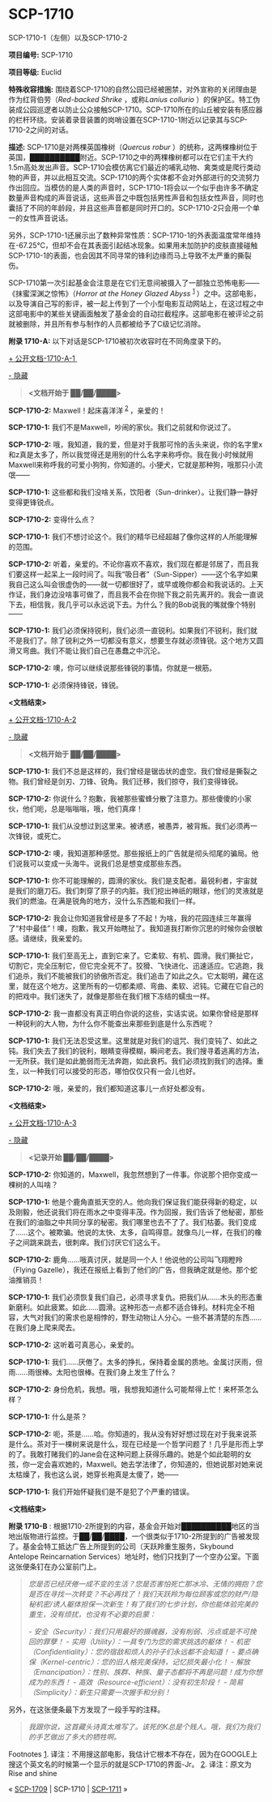 # SCP-1710
                        




SCP-1710-1（左侧）以及SCP-1710-2



**项目编号:**  SCP-1710

**项目等级:**  Euclid

**特殊收容措施:**  围绕着SCP-1710的自然公园已经被圈禁，对外宣称的关闭理由是作为红背伯劳（*Red-backed Shrike* ，或称*Lanius collurio* ）的保护区。特工伪装成公园巡逻者以防止公众接触SCP-1710。SCP-1710所在的山丘被安装有感应器的栏杆环绕。安装着录音装置的岗哨设置在SCP-1710-1附近以记录其与SCP-1710-2之间的对话。

**描述:**  SCP-1710是对两棵英国橡树（*Quercus robur* ）的统称，这两棵橡树位于英国，██████████附近。SCP-1710之中的两棵橡树都可以在它们主干大约1.5m高处发出声音。SCP-1710会模仿离它们最近的哺乳动物、禽类或是爬行类动物的声音，并以此相互交流。SCP-1710的两个实体都不会对外部进行的交流努力作出回应。当模仿的是人类的声音时，SCP-1710-1将会以一个似乎由许多不确定数量声音构成的声音说话，这些声音之中既包括男性声音和包括女性声音，同时也囊括了不同的年龄段，并且这些声音都是同时开口的。SCP-1710-2只会用一个单一的女性声音说话。

另外，SCP-1710-1还展示出了数种异常性质：SCP-1710-1的外表面温度常年维持在-67.25℃，但却不会在其表面引起结冰现象。如果用未加防护的皮肤直接碰触SCP-1710-1的表面，也会因其不同寻常的锋利边缘而马上导致不太严重的撕裂伤。

SCP-1710第一次引起基金会注意是在它们无意间被摄入了一部独立恐怖电影——《抹蜜深渊之惊怖》（*Horror at the Honey Glazed Abyss* <sup class='footnoteref'>
 <a shape='rect' class='footnoteref' id='footnoteref-1' href='javascript:;' onclick='WIKIDOT.page.utils.scrollToReference(&apos;footnote-1&apos;)'>1</a>
</sup>）之中。这部电影，以及导演自己写的影评，被一起上传到了一个小型电影互动网站上，在这过程之中这部电影中的某些关键画面触发了基金会的自动拦截程序。这部电影在被评论之前就被删除，并且所有参与制作的人员都被给予了C级记忆消除。

**附录 1710-A:**  以下对话是SCP-1710被初次收容时在不同角度录下的。


<a shape='rect' class='collapsible-block-link' href='javascript:;'>+&#160;&#20844;&#24320;&#25991;&#26723;-1710-A-1&#160;</a>

<a shape='rect' class='collapsible-block-link' href='javascript:;'>-&#160;&#38544;&#34255;</a>


> **<文档开始于 ██/██/████>** 

**SCP-1710-2:**  Maxwell！起床喜洋洋<sup class='footnoteref'>
 <a shape='rect' class='footnoteref' id='footnoteref-2' href='javascript:;' onclick='WIKIDOT.page.utils.scrollToReference(&apos;footnote-2&apos;)'>2</a>
</sup>，亲爱的！

**SCP-1710-1:**  我们不是Maxwell，吵闹的家伙。我们之前就和你说过了。

**SCP-1710-2:**  哦，我知道，我的爱，但是对于我那可怜的舌头来说，你的名字里x和z真是太多了，所以我觉得还是用别的什么名字来称呼你。我在我小时候就用Maxwell来称呼我的可爱小狗狗，你知道的。小㹴犬，它就是那种狗，哦那只小流氓——

**SCP-1710-1:**  这些都和我们没啥关系，饮阳者（Sun-drinker）。让我们静一静好变得更锋锐点。

**SCP-1710-2:**  变得什么点？

**SCP-1710-1:**  我们不想讨论这个。我们的精华已经超越了像你这样的人所能理解的范围。

**SCP-1710-2:**  听着，亲爱的。不论你喜欢不喜欢，我们现在都是邻居了，而且我们要这样一起呆上一段时间了。叫我“吸日者”（Sun-Sipper）——这个名字如果我自己这么叫会很虚伪的——就一切都很好了，或早或晚你都会和我说话的。上天作证，我们身边没啥事可做了，而且我不会在你抛下我之前先离开的。我会一直说下去，相信我，我几乎可以永远说下去。为什么？我的Bob说我的嘴就像个特别——

**SCP-1710-1:**  我们必须保持锐利，我们必须一直锐利。如果我们不锐利，我们就不是我们了。除了锐利之外一切都没有意义，想要生存就必须锋锐。这个地方又圆滑又弯曲。我们不能让我们自己在愚蠢之中沉沦。

**SCP-1710-2:**  噢，你可以继续说那些锋锐的事情。你就是一根筋。

**SCP-1710-1:**  必须保持锋锐，锋锐。

**<文档结束>** 
> 





<a shape='rect' class='collapsible-block-link' href='javascript:;'>+&#160;&#20844;&#24320;&#25991;&#26723;-1710-A-2</a>

<a shape='rect' class='collapsible-block-link' href='javascript:;'>-&#160;&#38544;&#34255;</a>


> **<文档开始于 ██/██/████>** 

**SCP-1710-1:**  我们不总是这样的，我们曾经是锯齿状的虚空。我们曾经是撕裂之物。我们曾经是剑刃、刀锋、锐角。我们迁移，我们掠夺，我们变得锋锐。

**SCP-1710-2:**  你说什么？抱歉，我被那些蜜蜂分散了注意力。那些傻傻的小家伙，他们呃，总是嗡嗡嗡，哦，他们真痒！

**SCP-1710-1:**  我们从没想过到这里来。被诱惑，被愚弄，被背叛。我们必须再一次锋锐，或死亡。

**SCP-1710-2:**  噢，我知道那种感觉。那些报纸上的广告就是彻头彻尾的骗局。他们说我可以变成一头海牛。说我们总是想变成那些东西。

**SCP-1710-1:**  你不可能理解的，圆滑的家伙。我们是支配者。最锐利者，宇宙就是我们的磨刀石。我们刺穿了原子的内脏。我们挖出神祇的眼球，他们的灵液就是我们的燃油。在满是锐角的地方，没什么东西能和我们一样。

**SCP-1710-2:**  我会让你知道我曾经是多了不起！为啥，我的花园连续三年赢得了“村中最佳”！噢，抱歉，我又开始瞎扯了。我知道我打断你沉思的时候你会很敏感。请继续，我亲爱的。

**SCP-1710-1:**  我们至高无上，直到它来了。它柔软、有机、圆滑。我们撕扯它，切割它，完全压制它，但它完全死不了。狡猾、飞快进化、迅速适应。它逃跑，我们追杀，我们不能被我们的骄傲所否定。我们追击了如此之久。它太聪明，藏在这里，就在这个地方。这里所有的一切都柔顺、弯曲、柔软、迟钝。它藏在它自己的的把戏中。我们迷失了，就像是那些在我们根下冻结的蠕虫一样。

**SCP-1710-2:**  我一直都没有真正明白你说的这些，实话实说。如果你曾经是那样一种锐利的大人物，为什么你不能查出来那些到底是什么东西呢？

**SCP-1710-1:**  我们无法忍受这里。这里就是对我们的诅咒、我们变钝了、如此之钝。我们失去了我们的锐利，眼睛变得模糊，瞬间老去。我们搜寻着逃离的方法，一无所获。我们是如此脆弱而无法奔跑，如此衰朽。我们必须找到我们的选择。重生，以一种我们可以接受的形态，哪怕仅仅只有一会儿也好。

**SCP-1710-2:**  哦，亲爱的，我们都知道这事儿一点好处都没有。

**<文档结束>** 
> 





<a shape='rect' class='collapsible-block-link' href='javascript:;'>+&#160;&#20844;&#24320;&#25991;&#26723;-1710-A-3</a>

<a shape='rect' class='collapsible-block-link' href='javascript:;'>-&#160;&#38544;&#34255;</a>


> **<记录开始 ██/██/████>** 

**SCP-1710-2:**  你知道的，Maxwell，我忽然想到了一件事。你说那个把你变成一棵树的人叫啥？

**SCP-1710-1:**  他是个鹿角直抵天空的人。他向我们保证我们能获得新的稳定，以及刚毅，他还说我们将在雨水之中变得丰茂。作为回报，我们告诉了他秘密，那些在我们的油脂之中共同分享的秘密。我们哪里也去不了了。我们枯萎。我们变成了……这个。被欺骗。他说的太快、太多，自鸣得意。就像鸟儿一样，在我们的橡子之间跳来跳去，很刺痒。我们讨厌它们这么干。

**SCP-1710-2:**  鹿角……哦真讨厌，就是同一个人！他说他的公司叫飞翔瞪羚（Flying Gazelle），我还在报纸上看到了他们的广告，但我确定就是他。那个蛇油推销员！

**SCP-1710-1:**  我们必须恢复我们自己，必须寻求复仇。把我们从……木头的形态重新磨利。如此疲累。如此……圆滑。这种形态一点都不适合锋利。材料完全不相容，大气对我们的需求也是相悖的，野生动物让人分心。一些不甚清楚的东西……在我们身上爬来爬去。

**SCP-1710-2:**  这听着可真恶心，亲爱的。

**SCP-1710-1:**  我们……厌倦了。太多的挣扎，保持着金属的质地。金属讨厌雨，但雨……雨很棒。太阳也很棒。在我们身上发生了什么？

**SCP-1710-2:**  身份危机，我想。哦，我想我知道什么可能帮得上忙！来杯茶怎么样？

**SCP-1710-1:**  什么是茶？

**SCP-1710-2:**  呃，茶是……哈。你知道的，我从没有好好想过现在对于我来说茶是什么。茶对于一棵树来说是什么，现在已经是一个哲学问题了！几乎是形而上学的了。我敢打赌我们的Jane会在这种问题上获得乐趣的。她是个如此聪明的女孩，你一定会喜欢她的，Maxwell。她去学法律了，你知道的，但她说那对她来说太枯燥了，我也这么说，她穿长袍真是太傻了，她——

**SCP-1710-1:**  我们开始怀疑我们是不是犯了个严重的错误。

**<文档结束>** 
> 




**附录 1710-B** : 根据1710-2所提到的内容，基金会开始对██████████地区的当地出版物进行监控。于██/██/████，一个很类似于1710-2所提到的广告被发现了。基金会特工抵达广告上所提到的公司（天跃羚重生服务，Skybound Antelope Reincarnation Services）地址时，他们只找到了一个空办公室。下面这张便条钉在办公室前门上。


> *您是否已经厌倦一成不变的生活？您是否害怕死亡那冰冷、无情的拥抱？您是否在寻找一次转变？不必再找了！我们天跃羚为每位顾客或您的财产/隐秘机密/诱人躯体担保一次新生！有了我们的七步计划，你也能体验完美的重生，没有烦扰，也没有不必要的启蒙：* 
> 
> *- 安全（Security）：我们只用最好的摄魂器，没有削弱、污点或是不可挽回的罪孽！* 
*- 实用（Utility）：一具专门为您的需求挑选的躯体！* 
*- 机密（Confidentiality）：您的宿敌和烦人的孙子们永远都不会知道！* 
*- 要点确保（Kernel-centric）：您的旧人格完美保持，记忆损失最小化！* 
*- 解放（Emancipation）：性别、族群、种族、量子态都将不再是问题！成为你想成为的东西！* 
*- 高效（Resource-efficient）：没有初生阶段！* 
*- 简易（Simplicity）：新生只需要一次握手和分别！* 
> 

另外，在这张便条最下方发现了一段手写的注释。


> *我跟你说，这首藏头诗真太难写了。该死的K总是个贱人。哦，我们为我们的手艺做出了多大的牺牲啊。* 
> 


Footnotes
<a shape='rect' href='javascript:;' onclick='WIKIDOT.page.utils.scrollToReference(&apos;footnoteref-1&apos;)'>1</a>. 译注：不用搜这部电影，我估计它根本不存在，因为在GOOGLE上搜这个英文名的时候第一个显示的就是SCP-1710的界面-Jr。
<a shape='rect' href='javascript:;' onclick='WIKIDOT.page.utils.scrollToReference(&apos;footnoteref-2&apos;)'>2</a>. 译注：原文为Rise and shine



« [SCP-1709](/scp-1709) | SCP-1710 | [SCP-1711](/scp-1711) »





                    